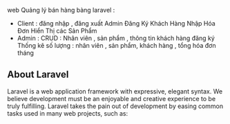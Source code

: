 web Quảng lý bán hàng bàng laravel : 
- Client : 
    đăng nhập , đăng xuất Admin
    Đăng Ký Khách Hàng 
    Nhập Hóa Đơn
    Hiển Thị các Sản Phẩm
- Admin : 
CRUD : Nhân viên , sản phẩm , thông tin khách hàng đăng ký
Thống kê số lượng : nhân viên , sản phẩm, khách hàng , tổng hóa đơn tháng 

## About Laravel

Laravel is a web application framework with expressive, elegant syntax. We believe development must be an enjoyable and creative experience to be truly fulfilling. Laravel takes the pain out of development by easing common tasks used in many web projects, such as:

